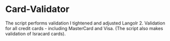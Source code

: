 # Card-Validator
The script performs validation I tightened and adjusted Langolr 2. Validation for all credit cards - including MasterCard and Visa. (The script also makes validation of Isracard cards).
